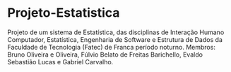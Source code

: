 # Projeto-Estatistica
Projeto de um sistema de Estatística, das disciplinas de Interação Humano Computador, Estatística, Engenharia de Software e Estrutura de Dados da Faculdade de Tecnologia (Fatec) de Franca período noturno. Membros: Bruno Oliveira e Oliveira, Fúlvio Belato de Freitas Barichello, Evaldo Sebastião Lucas e Gabriel Carvalho.
